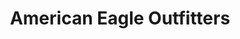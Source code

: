 ---
title: "American Eagle Outfitters"
url: /lincoln-city/american-eagle-outfitters/
shop: clothes
---